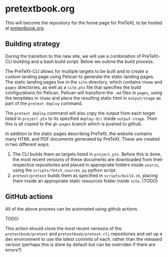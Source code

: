 # pretextbook.org

This will become the repository for the home page for PreTeXt, to be hosted at [pretextbook.org](https://pretextbook.org).

## Building strategy

During the transition to this new site, we will use a combination of PreTeXt-CLI building and a bash build script.  Below we outline the build process.

The PreTeXt-CLI allows for multiple targets to be built and to create a custom landing page using Pelican to generate the static landing pages.  The static landing pages live in the `site` directory, which contains `theme` and `pages` directories, as well as a `site.ptx` file that specifies the build configurations for Pelican.  Pelican will transform the `.md` files in `pages`, using the templates in `theme` and place the resulting static html in `output/stage` as part of the `pretext deploy` command.

The `pretext deploy` command will also copy the output from each target listed in `project.ptx` to its specified `deploy-dir` inside `output-stage`.  Then this is all copied to the `gh-pages` branch which is pushed to github.

In addition to the static pages describing PreTeXt, the website contains many HTML and PDF documents generated by PreTeXt.  These are created in two different ways.

1. The CLI builds them as targets listed in `project.ptx`.  Before this is done, the most recent versions of these documents are downloaded from their respective repositories and placed in appropriate folders inside `source`, using the `scripts/fetch_sources.py` python script.
2. `pretext/pretext` builds them as specified in `scripts/build.sh`, placing them inside an appropriate static resources folder inside `site`. (TODO)

## GitHub actions

All of the above process can be automated using github actions.

TODO:

This action should clone the most recent versions of the `pretextbook/pretext` and `pretextbook/pretext-cli` repositories and set up a dev environment to use the latest commits of each, rather than the released version (perhaps this is done by default but can be overriden if there are errors?)